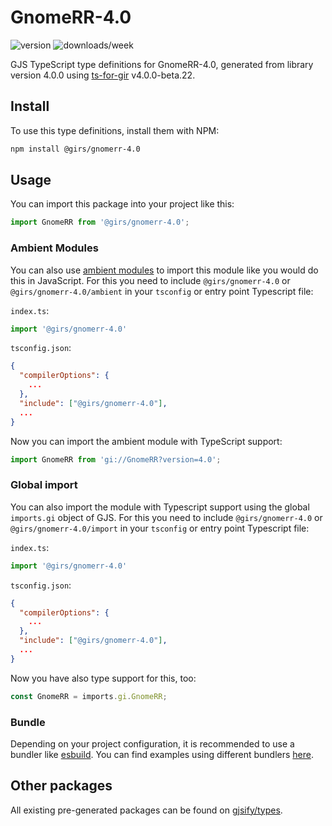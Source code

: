 
# GnomeRR-4.0

![version](https://img.shields.io/npm/v/@girs/gnomerr-4.0)
![downloads/week](https://img.shields.io/npm/dw/@girs/gnomerr-4.0)


GJS TypeScript type definitions for GnomeRR-4.0, generated from library version 4.0.0 using [ts-for-gir](https://github.com/gjsify/ts-for-gir) v4.0.0-beta.22.


## Install

To use this type definitions, install them with NPM:
```bash
npm install @girs/gnomerr-4.0
```

## Usage

You can import this package into your project like this:
```ts
import GnomeRR from '@girs/gnomerr-4.0';
```

### Ambient Modules

You can also use [ambient modules](https://github.com/gjsify/ts-for-gir/tree/main/packages/cli#ambient-modules) to import this module like you would do this in JavaScript.
For this you need to include `@girs/gnomerr-4.0` or `@girs/gnomerr-4.0/ambient` in your `tsconfig` or entry point Typescript file:

`index.ts`:
```ts
import '@girs/gnomerr-4.0'
```

`tsconfig.json`:
```json
{
  "compilerOptions": {
    ...
  },
  "include": ["@girs/gnomerr-4.0"],
  ...
}
```

Now you can import the ambient module with TypeScript support: 

```ts
import GnomeRR from 'gi://GnomeRR?version=4.0';
```

### Global import

You can also import the module with Typescript support using the global `imports.gi` object of GJS.
For this you need to include `@girs/gnomerr-4.0` or `@girs/gnomerr-4.0/import` in your `tsconfig` or entry point Typescript file:

`index.ts`:
```ts
import '@girs/gnomerr-4.0'
```

`tsconfig.json`:
```json
{
  "compilerOptions": {
    ...
  },
  "include": ["@girs/gnomerr-4.0"],
  ...
}
```

Now you have also type support for this, too:

```ts
const GnomeRR = imports.gi.GnomeRR;
```

### Bundle

Depending on your project configuration, it is recommended to use a bundler like [esbuild](https://esbuild.github.io/). You can find examples using different bundlers [here](https://github.com/gjsify/ts-for-gir/tree/main/examples).

## Other packages

All existing pre-generated packages can be found on [gjsify/types](https://github.com/gjsify/types).

